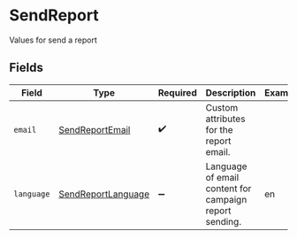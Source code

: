# SendReport

Values for send a report


## Fields

| Field                                                           | Type                                                            | Required                                                        | Description                                                     | Example                                                         |
| --------------------------------------------------------------- | --------------------------------------------------------------- | --------------------------------------------------------------- | --------------------------------------------------------------- | --------------------------------------------------------------- |
| `email`                                                         | [SendReportEmail](../../models/shared/sendreportemail.md)       | :heavy_check_mark:                                              | Custom attributes for the report email.                         |                                                                 |
| `language`                                                      | [SendReportLanguage](../../models/shared/sendreportlanguage.md) | :heavy_minus_sign:                                              | Language of email content for campaign report sending.          | en                                                              |